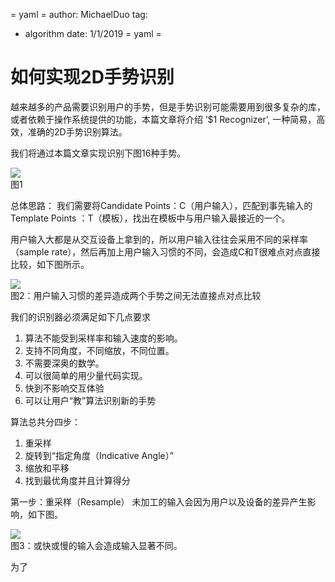 = yaml =
author: MichaelDuo
tag:
  - algorithm
date: 1/1/2019
= yaml =

如何实现2D手势识别
===============

[1]:https://i.imgur.com/BazXsto.png
[2]:https://i.imgur.com/ke2IVgG.png
[3]:https://i.imgur.com/4cc1gB2.png

越来越多的产品需要识别用户的手势，但是手势识别可能需要用到很多复杂的库，或者依赖于操作系统提供的功能，本篇文章将介绍 ’$1 Recognizer’, 一种简易，高效，准确的2D手势识别算法。

我们将通过本篇文章实现识别下图16种手势。

![][1]   
图1

总体思路：
我们需要将Candidate Points：C（用户输入），匹配到事先输入的Template Points ：T（模板），找出在模板中与用户输入最接近的一个。

用户输入大都是从交互设备上拿到的，所以用户输入往往会采用不同的采样率（sample rate），然后再加上用户输入习惯的不同，会造成C和T很难点对点直接比较，如下图所示。

![][2]   
图2：用户输入习惯的差异造成两个手势之间无法直接点对点比较

我们的识别器必须满足如下几点要求
1. 算法不能受到采样率和输入速度的影响。
2. 支持不同角度，不同缩放，不同位置。
3. 不需要深奥的数学。
4. 可以很简单的用少量代码实现。
5. 快到不影响交互体验
6. 可以让用户“教”算法识别新的手势

算法总共分四步：
1. 重采样
2. 旋转到“指定角度（Indicative Angle）”
3. 缩放和平移
4. 找到最优角度并且计算得分

第一步：重采样（Resample）
未加工的输入会因为用户以及设备的差异产生影响，如下图。

![][3]   
图3：或快或慢的输入会造成输入显著不同。

为了